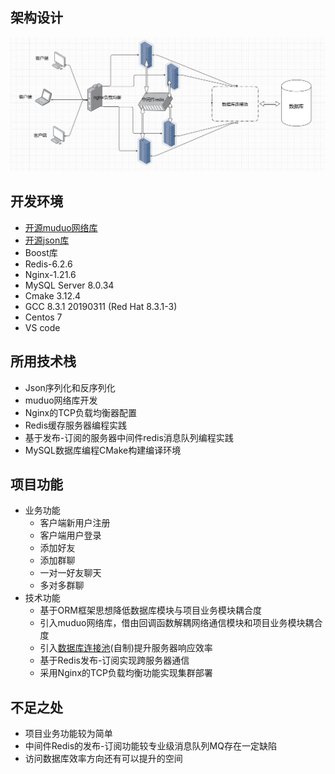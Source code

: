  
## 架构设计

![](./pic/1.png)


## 开发环境

+ [开源muduo网络库](https://github.com/chenshuo/muduo)
+ [开源json库](https://github.com/nlohmann/json)
+ Boost库
+ Redis-6.2.6
+ Nginx-1.21.6
+ MySQL Server 8.0.34
+ Cmake 3.12.4
+ GCC 8.3.1 20190311 (Red Hat 8.3.1-3)
+ Centos 7
+ VS code

## 所用技术栈
 
+ Json序列化和反序列化
+ muduo网络库开发 
+ Nginx的TCP负载均衡器配置
+ Redis缓存服务器编程实践
+ 基于发布-订阅的服务器中间件redis消息队列编程实践
+ MySQL数据库编程CMake构建编译环境

## 项目功能

+ 业务功能
  + 客户端新用户注册
  + 客户端用户登录
  + 添加好友
  + 添加群聊
  + 一对一好友聊天
  + 多对多群聊
+ 技术功能
  + 基于ORM框架思想降低数据库模块与项目业务模块耦合度
  + 引入muduo网络库，借由回调函数解耦网络通信模块和项目业务模块耦合度
  + 引入[数据库连接池](https://github.com/Ge-ze/MysqlConnectionPool)(自制)提升服务器响应效率
  + 基于Redis发布-订阅实现跨服务器通信
  + 采用Nginx的TCP负载均衡功能实现集群部署

## 不足之处

+ 项目业务功能较为简单
+ 中间件Redis的发布-订阅功能较专业级消息队列MQ存在一定缺陷
+ 访问数据库效率方向还有可以提升的空间
